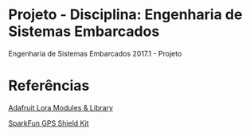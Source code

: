 # Projeto - Disciplina: Engenharia de Sistemas Embarcados 

Engenharia de Sistemas Embarcados 2017.1 - Projeto

# Referências

[Adafruit Lora Modules & Library](https://learn.adafruit.com/adafruit-rfm69hcw-and-rfm96-rfm95-rfm98-lora-packet-padio-breakouts/rfm9x-test)

[SparkFun GPS Shield Kit](https://www.sparkfun.com/products/retired/13199)
